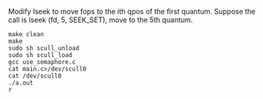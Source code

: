 Modify lseek to move fops to the ith qpos of the first quantum. Suppose the call is lseek (fd, 5, SEEK_SET), move to the 5th quantum.

```
make clean
make
sudo sh scull_unload
sudo sh scull_load
gcc use_semaphore.c
cat main.c>/dev/scull0
cat /dev/scull0
./a.out
r
```
